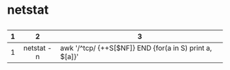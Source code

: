 # netstat 

##

1|2|3
-|:-:|-
1| netstat -n | awk '/^tcp/ {++S[$NF]} END {for(a in S) print a, $[a]}'|
